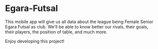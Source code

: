# Egara-Futsal
This mobile app will give us all data about the league being Female Senior Egara Futsal as club. We'll be able to know better our rivals, their goals, their players, the position of table, and much more.

Enjoy developing this project!
